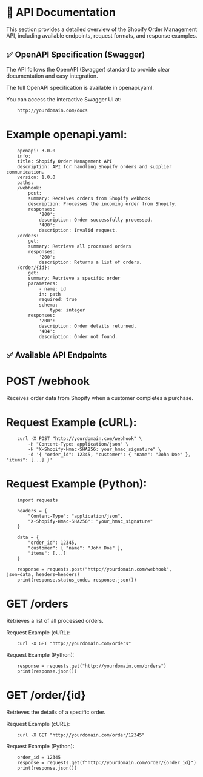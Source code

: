 # 📂 API Documentation

This section provides a detailed overview of the Shopify Order Management API, including available endpoints, request formats, and response examples.

## ✅ OpenAPI Specification (Swagger)

The API follows the OpenAPI (Swagger) standard to provide clear documentation and easy integration.

The full OpenAPI specification is available in openapi.yaml.

You can access the interactive Swagger UI at:

        http://yourdomain.com/docs

# Example openapi.yaml:

        openapi: 3.0.0
        info:
        title: Shopify Order Management API
        description: API for handling Shopify orders and supplier communication.
        version: 1.0.0
        paths:
        /webhook:
            post:
            summary: Receives orders from Shopify webhook
            description: Processes the incoming order from Shopify.
            responses:
                '200':
                description: Order successfully processed.
                '400':
                description: Invalid request.
        /orders:
            get:
            summary: Retrieve all processed orders
            responses:
                '200':
                description: Returns a list of orders.
        /order/{id}:
            get:
            summary: Retrieve a specific order
            parameters:
                - name: id
                in: path
                required: true
                schema:
                    type: integer
            responses:
                '200':
                description: Order details returned.
                '404':
                description: Order not found.

## ✅ Available API Endpoints

# POST /webhook

Receives order data from Shopify when a customer completes a purchase.

# Request Example (cURL):

        curl -X POST "http://yourdomain.com/webhook" \
            -H "Content-Type: application/json" \
            -H "X-Shopify-Hmac-SHA256: your_hmac_signature" \
            -d '{ "order_id": 12345, "customer": { "name": "John Doe" }, "items": [...] }'

# Request Example (Python):

        import requests

        headers = {
            "Content-Type": "application/json",
            "X-Shopify-Hmac-SHA256": "your_hmac_signature"
        }

        data = {
            "order_id": 12345,
            "customer": { "name": "John Doe" },
            "items": [...]
        }

        response = requests.post("http://yourdomain.com/webhook", json=data, headers=headers)
        print(response.status_code, response.json())

# GET /orders

Retrieves a list of all processed orders.

Request Example (cURL):

        curl -X GET "http://yourdomain.com/orders"

Request Example (Python):

        response = requests.get("http://yourdomain.com/orders")
        print(response.json())

# GET /order/{id}

Retrieves the details of a specific order.

Request Example (cURL):

        curl -X GET "http://yourdomain.com/order/12345"

Request Example (Python):

        order_id = 12345
        response = requests.get(f"http://yourdomain.com/order/{order_id}")
        print(response.json())